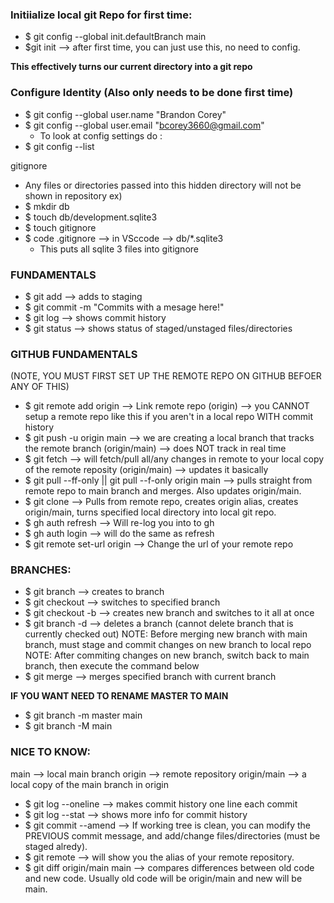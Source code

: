 ### Initiialize local git Repo for first time: ###
- $ git config --global init.defaultBranch main
- $git init --> after first time, you can just use this, no need to config.

**This effectively turns our current directory into a git repo**

### Configure Identity (Also only needs to be done first time) ###
- $ git config --global user.name "Brandon Corey"
- $ git config --global user.email "bcorey3660@gmail.com"
  - To look at config settings do :
- $ git config --list

gitignore
  - Any files or directories passed into this hidden directory will not be shown in repository
ex)
- $ mkdir db
- $ touch db/development.sqlite3
- $ touch gitignore
- $ code .gitignore --> in VSccode --> db/*.sqlite3
  - This puts all sqlite 3 files into gitignore

### FUNDAMENTALS ###
- $ git add <file> --> adds to staging
- $ git commit -m "Commits with a mesage here!"
- $ git log --> shows commit history
- $ git status --> shows status of staged/unstaged files/directories

### GITHUB FUNDAMENTALS ###
(NOTE, YOU MUST FIRST SET UP THE REMOTE REPO ON GITHUB BEFOER ANY OF THIS)
- $ git remote add origin <remote repo URL> --> Link remote repo (origin) --> you CANNOT setup a remote repo like this if you aren't in a local repo WITH commit history
- $ git push -u origin main --> we are creating a local branch that tracks the remote branch (origin/main) --> does NOT track in real time
- $ git fetch --> will fetch/pull all/any changes in remote to your local copy of the remote reposity (origin/main) --> updates it basically
- $ git pull --ff-only || git pull --f-only origin main --> pulls straight from remote repo to main branch and merges. Also updates origin/main.
- $ git clone <remote repository URL> <local directory name> --> Pulls from remote repo, creates origin alias, creates origin/main, turns specified local directory into local git repo.
- $ gh auth refresh --> Will re-log you into to gh
- $ gh auth login --> will do the same as refresh
- $ git remote set-url origin <insert github repo url> --> Change the url of your remote repo

### BRANCHES: ###
- $ git branch <insert new branch name> --> creates to branch
- $ git checkout <insert branch name> --> switches to specified branch
- $ git checkout -b <new branch name> --> creates new branch and switches to it all at once
- $ git branch -d <insert branch name> --> deletes a branch (cannot delete branch that is currently checked out)
NOTE: Before merging new branch with main branch, must stage and commit changes on new branch to local repo
NOTE: After commiting changes on new branch, switch back to main branch, then execute the command below
- $ git merge <insert branch name> --> merges specified branch with current branch

**IF YOU WANT NEED TO RENAME MASTER TO MAIN**
- $ git branch -m master main
- $ git branch -M main

### NICE TO KNOW: ###
main --> local main branch
origin --> remote repository
origin/main --> a local copy of the main branch in origin

- $ git log --oneline --> makes commit history one line each commit
- $ git log --stat --> shows more info for commit history
- $ git commit --amend --> If working tree is clean, you can modify the PREVIOUS commit message, and add/change files/directories (must be staged alredy).
- $ git remote --> will show you the alias of your remote repository.
- $ git diff origin/main main --> compares differences between old code and new code. Usually old code will be origin/main and new will be main.
